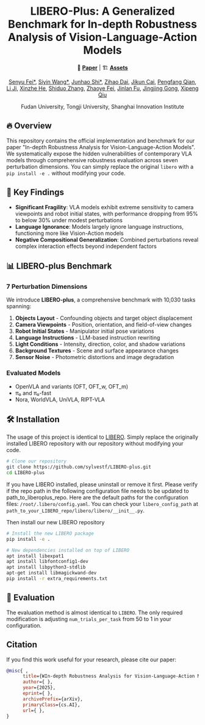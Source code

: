 <h1 align="center">
LIBERO-Plus: A Generalized Benchmark for In-depth Robustness Analysis of Vision-Language-Action Models
</h1>

<p align="center">
  📄 <a href="7085_In_depth_Robustness_Analy.pdf"><strong>Paper</strong></a> |  
  🏗️ <a href="https://anonymous.4open.science/r/LIBERO-plus-522F"><strong>Assets</strong></a>
</p>

<p align="center">
    <a href="">Senyu Fei*</a>, 
    <a href="">Siyin Wang*</a>, 
    <a href="">Junhao Shi*</a>, 
    <a href="">Zihao Dai</a>, 
    <a href="">Jikun Cai</a>, 
    <a href="">Pengfang Qian</a>, 
    <a href="">Li Ji</a>, 
    <a href="">Xinzhe He</a>, 
    <a href="">Shiduo Zhang</a>, 
    <a href="">Zhaoye Fei</a>, 
    <a href="">Jinlan Fu</a>, 
    <a href="">Jingjing Gong</a>, 
    <a href="">Xipeng Qiu</a>
</p>
<p align="center">Fudan University, Tongji University, Shanghai Innovation Institute</p>

## 🔥 Overview
This repository contains the official implementation and benchmark for our paper "In-depth Robustness Analysis for Vision-Language-Action Models". We systematically expose the hidden vulnerabilities of contemporary VLA models through comprehensive robustness evaluation across seven perturbation dimensions. You can simply replace the original `libero` with a `pip install -e .` without modifying your code.

## 🚀 Key Findings
- **Significant Fragility**: VLA models exhibit extreme sensitivity to camera viewpoints and robot initial states, with performance dropping from 95% to below 30% under modest perturbations
- **Language Ignorance**: Models largely ignore language instructions, functioning more like Vision-Action models
- **Negative Compositional Generalization**: Combined perturbations reveal complex interaction effects beyond independent factors

## 📊 LIBERO-plus Benchmark

### 7 Perturbation Dimensions
We introduce **LIBERO-plus**, a comprehensive benchmark with 10,030 tasks spanning:

1. **Objects Layout** - Confounding objects and target object displacement
2. **Camera Viewpoints** - Position, orientation, and field-of-view changes
3. **Robot Initial States** - Manipulator initial pose variations
4. **Language Instructions** - LLM-based instruction rewriting
5. **Light Conditions** - Intensity, direction, color, and shadow variations
6. **Background Textures** - Scene and surface appearance changes
7. **Sensor Noise** - Photometric distortions and image degradation

### Evaluated Models
- OpenVLA and variants (OFT, OFT_w, OFT_m)
- π₀ and π₀-fast
- Nora, WorldVLA, UniVLA, RIPT-VLA

## 🛠️ Installation
The usage of this project is identical to [LIBERO](https://github.com/Lifelong-Robot-Learning/LIBERO). Simply replace the originally installed LIBERO repository with our repository without modifying your code.

```bash
# Clone our repository
git clone https://github.com/sylvestf/LIBERO-plus.git
cd LIBERO-plus
```

If you have LIBERO installed, please uninstall or remove it first. Please verify if the repo path in the following configuration file needs to be updated to path_to_liberoplus_repo.
Here are the default paths for the configuration files: `/root/.libero/config.yaml`. You can check your `libero_config_path` at `path_to_your_LIBERO_repo/libero/libero/__init__.py`.

Then install our new LIBERO repository
```bash
# Install the new LIBERO package
pip install -e .

# New dependencies installed on top of LIBERO
apt install libexpat1
apt install libfontconfig1-dev
apt install libpython3-stdlib
apt-get install libmagickwand-dev
pip install -r extra_requirements.txt
```

## 🔧 Evaluation
The evaluation method is almost identical to `LIBERO`. The only required modification is adjusting `num_trials_per_task` from 50 to 1 in your configuration.

## Citation
If you find this work useful for your research, please cite our paper:
```bibtex
@misc{ ,
      title={WIn-depth Robustness Analysis for Vision-Language-Action Models}, 
      author={ },
      year={2025},
      eprint={ },
      archivePrefix={arXiv},
      primaryClass={cs.AI},
      url={ }, 
}
```
